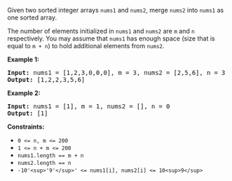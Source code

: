 Given two sorted integer arrays `nums1` and `nums2`, merge `nums2` into `nums1` as one sorted array.

The number of elements initialized in `nums1` and `nums2` are `m` and `n` respectively. You may assume that `nums1` has enough space (size that is equal to `m + n`) to hold additional elements from `nums2`.

**Example 1:**

<pre>
<b>Input:</b> nums1 = [1,2,3,0,0,0], m = 3, nums2 = [2,5,6], n = 3
<b>Output:</b> [1,2,2,3,5,6]
</pre>

**Example 2:**

<pre>
<b>Input:</b> nums1 = [1], m = 1, nums2 = [], n = 0
<b>Output:</b> [1]
</pre>

**Constraints:**

*   `0 <= n, m <= 200`
*   `1 <= n + m <= 200`
*   `nums1.length == m + n`
*   `nums2.length == n`
*   `-10'<sup>'9'</sup>' <= nums1[i], nums2[i] <= 10<sup>9</sup>`
